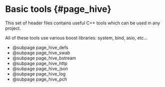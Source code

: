 Basic tools {#page_hive}
========================

This set of header files contains useful C++ tools which can be used in any project.

All of these tools use various boost libraries: system, bind, asio, etc...

- @subpage page_hive_defs
- @subpage page_hive_swab
- @subpage page_hive_bstream
- @subpage page_hive_http
- @subpage page_hive_json
- @subpage page_hive_log
- @subpage page_hive_pch
